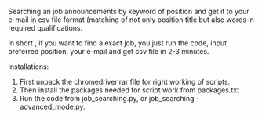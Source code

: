 Searching an job announcements by keyword of position and get it to your e-mail in csv file format (matching of not only position title but also words in required qualifications.

In short , 
if you want to find a exact job, you just run the code, input preferred position, your e-mail and get csv file in 2-3 minutes.

Installations:
1. First unpack the chromedriver.rar file for right working of scripts.
2. Then install the packages needed for script work from packages.txt
3. Run the code from job_searching.py, or job_searching - advanced_mode.py.
